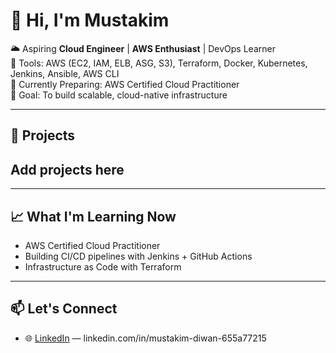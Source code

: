# 👋 Hi, I'm Mustakim

🌥 Aspiring **Cloud Engineer** | **AWS Enthusiast** | DevOps Learner  
🔧 Tools: AWS (EC2, IAM, ELB, ASG, S3), Terraform, Docker, Kubernetes, Jenkins, Ansible, AWS CLI  
📜 Currently Preparing: AWS Certified Cloud Practitioner  
🎯 Goal: To build scalable, cloud-native infrastructure

---

## 🔨 Projects

## Add projects here

---

## 📈 What I'm Learning Now

- AWS Certified Cloud Practitioner
- Building CI/CD pipelines with Jenkins + GitHub Actions
- Infrastructure as Code with Terraform

---

## 📫 Let's Connect

- 🌐 [LinkedIn](#) — linkedin.com/in/mustakim-diwan-655a77215
